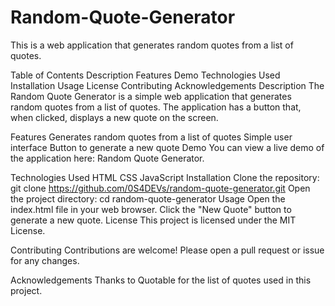 # Random-Quote-Generator
This is a web application that generates random quotes from a list of quotes.

Table of Contents
Description
Features
Demo
Technologies Used
Installation
Usage
License
Contributing
Acknowledgements
Description
The Random Quote Generator is a simple web application that generates random quotes from a list of quotes. The application has a button that, when clicked, displays a new quote on the screen.

Features
Generates random quotes from a list of quotes
Simple user interface
Button to generate a new quote
Demo
You can view a live demo of the application here: Random Quote Generator.

Technologies Used
HTML
CSS
JavaScript
Installation
Clone the repository: git clone https://github.com/0S4DEVs/random-quote-generator.git
Open the project directory: cd random-quote-generator
Usage
Open the index.html file in your web browser.
Click the "New Quote" button to generate a new quote.
License
This project is licensed under the MIT License.

Contributing
Contributions are welcome! Please open a pull request or issue for any changes.

Acknowledgements
Thanks to Quotable for the list of quotes used in this project.

